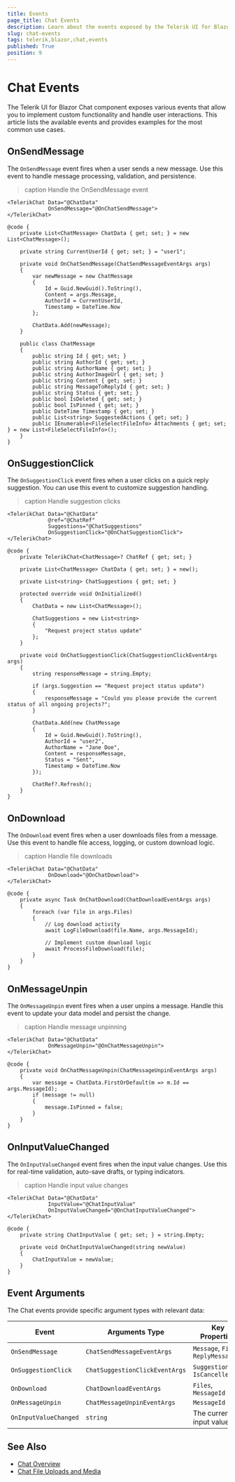 ```yaml
---
title: Events
page_title: Chat Events
description: Learn about the events exposed by the Telerik UI for Blazor Chat component for message handling, quick actions, uploads, and more.
slug: chat-events
tags: telerik,blazor,chat,events
published: True
position: 9
---
```


# Chat Events

The Telerik UI for Blazor Chat component exposes various events that allow you to implement custom functionality and handle user interactions. This article lists the available events and provides examples for the most common use cases.

## OnSendMessage

The `OnSendMessage` event fires when a user sends a new message. Use this event to handle message processing, validation, and persistence.

>caption Handle the OnSendMessage event

````Razor
<TelerikChat Data="@ChatData"
             OnSendMessage="@OnChatSendMessage">
</TelerikChat>

@code {    
    private List<ChatMessage> ChatData { get; set; } = new List<ChatMessage>();

    private string CurrentUserId { get; set; } = "user1";

    private void OnChatSendMessage(ChatSendMessageEventArgs args)
    {
        var newMessage = new ChatMessage
        {
            Id = Guid.NewGuid().ToString(),
            Content = args.Message,
            AuthorId = CurrentUserId,
            Timestamp = DateTime.Now
        };

        ChatData.Add(newMessage);
    }

    public class ChatMessage
    {
        public string Id { get; set; }
        public string AuthorId { get; set; }
        public string AuthorName { get; set; }
        public string AuthorImageUrl { get; set; }
        public string Content { get; set; }
        public string MessageToReplyId { get; set; }
        public string Status { get; set; }
        public bool IsDeleted { get; set; }
        public bool IsPinned { get; set; }
        public DateTime Timestamp { get; set; }
        public List<string> SuggestedActions { get; set; }
        public IEnumerable<FileSelectFileInfo> Attachments { get; set; } = new List<FileSelectFileInfo>();
    }
}
````

## OnSuggestionClick

The `OnSuggestionClick` event fires when a user clicks on a quick reply suggestion. You can use this event to customize suggestion handling.

>caption Handle suggestion clicks

````Razor
<TelerikChat Data="@ChatData"
             @ref="@ChatRef"
             Suggestions="@ChatSuggestions"
             OnSuggestionClick="@OnChatSuggestionClick">
</TelerikChat>

@code {    
    private TelerikChat<ChatMessage>? ChatRef { get; set; }
    
    private List<ChatMessage> ChatData { get; set; } = new();
    
    private List<string> ChatSuggestions { get; set; }
    
    protected override void OnInitialized()
    {
        ChatData = new List<ChatMessage>();
        
        ChatSuggestions = new List<string>
        {
            "Request project status update"
        };
    }

    private void OnChatSuggestionClick(ChatSuggestionClickEventArgs args)
    {
        string responseMessage = string.Empty;

        if (args.Suggestion == "Request project status update")
        {
            responseMessage = "Could you please provide the current status of all ongoing projects?";
        }

        ChatData.Add(new ChatMessage
        {
            Id = Guid.NewGuid().ToString(),
            AuthorId = "user2",
            AuthorName = "Jane Doe",
            Content = responseMessage,
            Status = "Sent",
            Timestamp = DateTime.Now
        });

        ChatRef?.Refresh();
    }
}
````

## OnDownload

The `OnDownload` event fires when a user downloads files from a message. Use this event to handle file access, logging, or custom download logic.

>caption Handle file downloads

````RAZOR.skip-repl
<TelerikChat Data="@ChatData"
             OnDownload="@OnChatDownload">
</TelerikChat>

@code {  
    private async Task OnChatDownload(ChatDownloadEventArgs args)
    {
        foreach (var file in args.Files)
        {
            // Log download activity
            await LogFileDownload(file.Name, args.MessageId);
            
            // Implement custom download logic
            await ProcessFileDownload(file);
        }
    }
}
````

## OnMessageUnpin

The `OnMessageUnpin` event fires when a user unpins a message. Handle this event to update your data model and persist the change.

>caption Handle message unpinning

````RAZOR.skip-repl
<TelerikChat Data="@ChatData"
             OnMessageUnpin="@OnChatMessageUnpin">
</TelerikChat>

@code {    
    private void OnChatMessageUnpin(ChatMessageUnpinEventArgs args)
    {
        var message = ChatData.FirstOrDefault(m => m.Id == args.MessageId);
        if (message != null)
        {
            message.IsPinned = false;
        }
    }
}
````

## OnInputValueChanged

The `OnInputValueChanged` event fires when the input value changes. Use this for real-time validation, auto-save drafts, or typing indicators.

>caption Handle input value changes

````RAZOR.skip-repl
<TelerikChat Data="@ChatData"
             InputValue="@ChatInputValue"
             OnInputValueChanged="@OnChatInputValueChanged">
</TelerikChat>

@code {
    private string ChatInputValue { get; set; } = string.Empty;

    private void OnChatInputValueChanged(string newValue)
    {
        ChatInputValue = newValue;
    }
}
````

## Event Arguments

The Chat events provide specific argument types with relevant data:

| Event | Arguments Type | Key Properties |
|-------|----------------|----------------|
| `OnSendMessage` | `ChatSendMessageEventArgs` | `Message`, `Files`, `ReplyMessageId` |
| `OnSuggestionClick` | `ChatSuggestionClickEventArgs` | `Suggestion`, `IsCancelled` |
| `OnDownload` | `ChatDownloadEventArgs` | `Files`, `MessageId` |
| `OnMessageUnpin` | `ChatMessageUnpinEventArgs` | `MessageId` |
| `OnInputValueChanged` | `string` | The current input value |

## See Also

* [Chat Overview](slug:chat-overview)
* [Chat File Uploads and Media](slug:chat-file-uploads-and-media)
